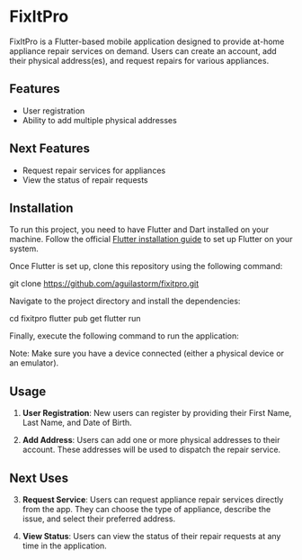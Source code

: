 # FixItPro

FixItPro is a Flutter-based mobile application designed to provide at-home appliance repair services on demand. Users can create an account, add their physical address(es), and request repairs for various appliances.

## Features

- User registration
- Ability to add multiple physical addresses

## Next Features

- Request repair services for appliances
- View the status of repair requests

## Installation

To run this project, you need to have Flutter and Dart installed on your machine. Follow the official [Flutter installation guide](https://flutter.dev/docs/get-started/install) to set up Flutter on your system.

Once Flutter is set up, clone this repository using the following command:

git clone https://github.com/aguilastorm/fixitpro.git

Navigate to the project directory and install the dependencies:

cd fixitpro
flutter pub get
flutter run

Finally, execute the following command to run the application:


Note: Make sure you have a device connected (either a physical device or an emulator).

## Usage

1. **User Registration**: New users can register by providing their First Name, Last Name, and Date of Birth.

2. **Add Address**: Users can add one or more physical addresses to their account. These addresses will be used to dispatch the repair service.

## Next Uses

3. **Request Service**: Users can request appliance repair services directly from the app. They can choose the type of appliance, describe the issue, and select their preferred address.

4. **View Status**: Users can view the status of their repair requests at any time in the application.
